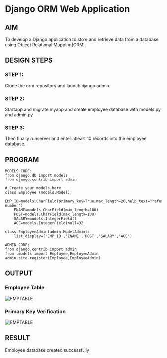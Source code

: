 # Django ORM Web Application

## AIM
To develop a Django application to store and retrieve data from a database using Object Relational Mapping(ORM).

## DESIGN STEPS

### STEP 1:
Clone the orm repository and launch django admin.

### STEP 2:
Startapp and migrate myapp and create employee database with models.py and admin.py

### STEP 3:
Then finally runserver and enter atleast 10 records into the employee database.

## PROGRAM
```
MODELS CODE:
from django.db import models
from django.contrib import admin

# Create your models here.
class Employee (models.Model):
    EMP_ID=models.CharField(primary_key=True,max_length=20,help_text="reference number")
    ENAME=models.CharField(max_length=100)
    POST=models.CharField(max_length=100)
    SALARY=models.IntegerField()
    AGE=models.IntegerField(null=32)

class EmployeeAdmin(admin.ModelAdmin):
    list_display=('EMP_ID','ENAME','POST','SALARY','AGE')

ADMIN CODE:
from django.contrib import admin
from .models import Employee,EmployeeAdmin
admin.site.register(Employee,EmployeeAdmin)

```
## OUTPUT
### Employee Table
![EMPTABLE](/images/emptable.png)

### Primary Key Verification
![EMPTABLE](/images/primkey.png)

## RESULT
Employee database created successfully
